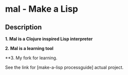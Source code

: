 # mal - Make a Lisp

## Description

**1. Mal is a Clojure inspired Lisp interpreter**

**2. Mal is a learning tool**

**3. My fork for learning.

See the link for [make-a-lisp processguide] actual project.


